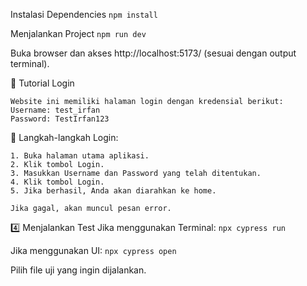 Instalasi Dependencies
`npm install`

Menjalankan Project
`npm run dev`

Buka browser dan akses http://localhost:5173/ (sesuai dengan output terminal).

🔑 Tutorial Login

    Website ini memiliki halaman login dengan kredensial berikut:
    Username: test_irfan
    Password: TestIrfan123

📌 Langkah-langkah Login:

    1. Buka halaman utama aplikasi.
    2. Klik tombol Login.
    3. Masukkan Username dan Password yang telah ditentukan.
    4. Klik tombol Login.
    5. Jika berhasil, Anda akan diarahkan ke home.
    
    Jika gagal, akan muncul pesan error.



4️⃣ Menjalankan Test
Jika menggunakan Terminal:
`npx cypress run`

Jika menggunakan UI:
`npx cypress open`

Pilih file uji yang ingin dijalankan.